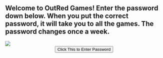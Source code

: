 ## Welcome to OutRed Games! Enter the password down below. When you put the correct password, it will take you to all the games. The password changes once a week.
<html>
  <title>Redd Games</title>
  </html>
 <link rel="icon" type="image/x-icon" href="https://github.com/OutRed/outred.github.io/blob/main/favicon.ico" /> <title>OutRed Games</title>
<a href="https://hits.seeyoufarm.com"><img src="https://hits.seeyoufarm.com/api/count/incr/badge.svg?url=https%3A%2F%2Fgithub.com%2FOutRed%2Foutred.github.io&count_bg=%236BA83D&title_bg=%23555555&icon=codeigniter.svg&icon_color=%23E7E7E7&title=Page+Visits&edge_flat=false"/></a>
 
<head> 
<script type="text/javascript">
    (function(c,l,a,r,i,t,y){
        c[a]=c[a]||function(){(c[a].q=c[a].q||[]).push(arguments)};
        t=l.createElement(r);t.async=1;t.src="https://www.clarity.ms/tag/"+i;
        y=l.getElementsByTagName(r)[0];y.parentNode.insertBefore(t,y);
    })(window, document, "clarity", "script", "dde60yshnc");
</script>       
</head>       
    
<SCRIPT>
function passWord() {
var testV = 1;
var pass1 = prompt('Please Enter the Password',' ');
while (testV < 3) {
if (!pass1) 
history.go(-1);
if (pass1.toLowerCase() == "you are not smart") {
alert('You Got it Right!');
window.open('game.html');
break;
} 
testV+=1;
var pass1 = 
prompt('Access Denied - Password Incorrect, Please Try Again.','Password');
}
if (pass1.toLowerCase()!="password" & testV ==3) 
history.go(-1);
return " ";
} 
</SCRIPT>
<CENTER>
<FORM>
<input type="button" value="Click This to Enter Password" onClick="passWord()">
</FORM>
</CENTER>
  
  <script src="https://www.google.com/recaptcha/enterprise.js?render=6Le82r4hAAAAAJruOCxdQXzaeqYXtA00PkBGJTQw"></script>
<script>
grecaptcha.enterprise.ready(function() {
    grecaptcha.enterprise.execute('6Le82r4hAAAAAJruOCxdQXzaeqYXtA00PkBGJTQw', {action: 'login'}).then(function(token) {
       ...
    });
});
</script>

  
  
  
  
  
  
  
  
  
  
  
  
  
  
  
  
  
  
  
  
  
  
  
  
  
  
  
  
  
  
  
  
  
  
 

